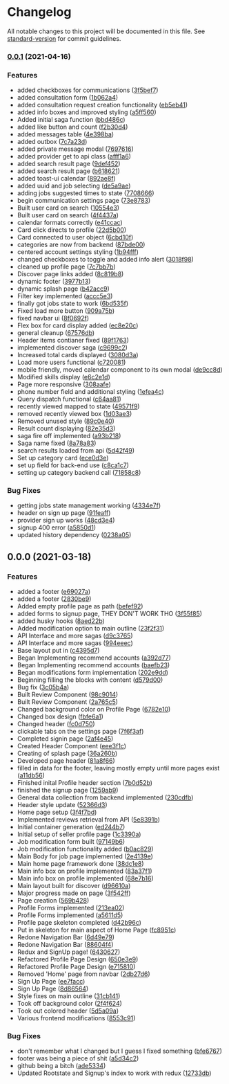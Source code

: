 # Changelog

All notable changes to this project will be documented in this file. See [standard-version](https://github.com/conventional-changelog/standard-version) for commit guidelines.

### [0.0.1](https://github.com/jakezam/crabapple-conglomerate/compare/v0.0.0...v0.0.1) (2021-04-16)

### Features

- added checkboxes for communications ([3f5bef7](https://github.com/jakezam/crabapple-conglomerate/commit/3f5bef7b939accc140f5df3c8b1279619d03dd34))
- added consultation form ([1b062a4](https://github.com/jakezam/crabapple-conglomerate/commit/1b062a4b9005c75d4eb361972681898534203108))
- added consultation request creation functionality ([eb5eb41](https://github.com/jakezam/crabapple-conglomerate/commit/eb5eb41bc1bca8fed94e74b0a09e4e15e538eb25))
- added info boxes and improved styling ([a5ff560](https://github.com/jakezam/crabapple-conglomerate/commit/a5ff5602508a5d2f41ecbae2a26c9712e3696060))
- Added initial saga function ([bbd486c](https://github.com/jakezam/crabapple-conglomerate/commit/bbd486c45a1e559a45cb362a3f963274eadc03c5))
- added like button and count ([f2b30d4](https://github.com/jakezam/crabapple-conglomerate/commit/f2b30d4b5e8551dcb8d82fc9b56b9aaee27062dd))
- added messages table ([4e398ba](https://github.com/jakezam/crabapple-conglomerate/commit/4e398baa27c5d46daf96a3c69d8b724459233c55))
- added outbox ([7c7a23d](https://github.com/jakezam/crabapple-conglomerate/commit/7c7a23d7f38679be093a693004456bd3b5f20256))
- added private message modal ([7697616](https://github.com/jakezam/crabapple-conglomerate/commit/7697616cba5b0ee84ec6fa8f47dddb6fd41d4c5b))
- added provider get to api class ([afff1a6](https://github.com/jakezam/crabapple-conglomerate/commit/afff1a6b90af1316c8e2a89954b6b9aef5139695))
- added search result page ([9def452](https://github.com/jakezam/crabapple-conglomerate/commit/9def45294eaae8e31a93d429a74677c9307f0456))
- added search result page ([b618621](https://github.com/jakezam/crabapple-conglomerate/commit/b6186219fab0f93ec1dec7c1f9f98be0b19235c5))
- added toast-ui calendar ([892ae8f](https://github.com/jakezam/crabapple-conglomerate/commit/892ae8fb97f0ded7424873237caaba0b72ed17a9))
- added uuid and job selecting ([de5a9ae](https://github.com/jakezam/crabapple-conglomerate/commit/de5a9ae4bee6fb5937075d87ca2f18af3aae94c5))
- adding jobs suggested times to state ([7708666](https://github.com/jakezam/crabapple-conglomerate/commit/7708666ccaeb6ec1a38d0cf6fcc890fdfb67aae4))
- begin communication settings page ([73e8783](https://github.com/jakezam/crabapple-conglomerate/commit/73e8783500c14d05fde02f47f8fc3beec60c86dd))
- Built user card on search ([10554e3](https://github.com/jakezam/crabapple-conglomerate/commit/10554e358e6b1c4a17c11ab917e2b692d988849a))
- Built user card on search ([4f4437a](https://github.com/jakezam/crabapple-conglomerate/commit/4f4437abd1616715dc4b7ac06448c1d1d604f6d1))
- calendar formats correctly ([e41ccac](https://github.com/jakezam/crabapple-conglomerate/commit/e41ccace8d7da8da6977a6283c5ddfb78a8477ac))
- Card click directs to profile ([22d5b00](https://github.com/jakezam/crabapple-conglomerate/commit/22d5b00afab3cf18c9bd4c3b2239a8ccdb98f6ab))
- Card connected to user object ([6cbd10f](https://github.com/jakezam/crabapple-conglomerate/commit/6cbd10f7b3a914f2a0e91b4fc2a4d404fe329a37))
- categories are now from backend ([87bde00](https://github.com/jakezam/crabapple-conglomerate/commit/87bde00fd3f5bc88de0a33f3e270b8a7aa502c71))
- centered account settings styling ([1b94fff](https://github.com/jakezam/crabapple-conglomerate/commit/1b94fff4c392dd3225a9c9b7446d0b376dc053ce))
- changed checkboxes to toggle and added info alert ([3018f98](https://github.com/jakezam/crabapple-conglomerate/commit/3018f98671d71b3859f314d01ac6c6e77105ab1e))
- cleaned up profile page ([7c7bb7b](https://github.com/jakezam/crabapple-conglomerate/commit/7c7bb7bd8a6155afd77b7a43d795e7078f826883))
- Discover page links added ([8c819b8](https://github.com/jakezam/crabapple-conglomerate/commit/8c819b8265516706c021c491e54e98031ac1a845))
- dynamic footer ([3977b13](https://github.com/jakezam/crabapple-conglomerate/commit/3977b1381d77f8b31ed1407022ddfa6f5b4d94d5))
- dynamic splash page ([b42acc9](https://github.com/jakezam/crabapple-conglomerate/commit/b42acc9c808936236d4b15bc0af39b5a0dcf72e9))
- Filter key implemented ([accc5e3](https://github.com/jakezam/crabapple-conglomerate/commit/accc5e3b5b73ffa5f5f4a417ed1c1e25c889f529))
- finally got jobs state to work ([6bd535f](https://github.com/jakezam/crabapple-conglomerate/commit/6bd535f46c40d9eadbdc6c0041b5bfbf30f33351))
- Fixed load more button ([909a75b](https://github.com/jakezam/crabapple-conglomerate/commit/909a75bd03b6540e35dc831aee635f0df4ea2566))
- fixed navbar ui ([8f0692f](https://github.com/jakezam/crabapple-conglomerate/commit/8f0692f462c5079ab926599d042e086cd5d624f1))
- Flex box for card display added ([ec8e20c](https://github.com/jakezam/crabapple-conglomerate/commit/ec8e20cf36cb82f26edbc88cf45ee641c8fc1928))
- general cleanup ([67576db](https://github.com/jakezam/crabapple-conglomerate/commit/67576dbd23b08f63f7d87c02c975d44a78ece8af))
- Header items contianer fixed ([89f1763](https://github.com/jakezam/crabapple-conglomerate/commit/89f1763d55fef3879e412851bcbbd0b2a5564043))
- implemented discover saga ([c9699c2](https://github.com/jakezam/crabapple-conglomerate/commit/c9699c28d8ef56074a004de1eeb19a35e2e3cfce))
- Increased total cards displayed ([3080d3a](https://github.com/jakezam/crabapple-conglomerate/commit/3080d3af7a2e4eee8d039dcc20febeffcd3c8534))
- Load more users functional ([c720081](https://github.com/jakezam/crabapple-conglomerate/commit/c7200816addd113de8f477c01ba063e8011221dc))
- mobile friendly, moved calendar component to its own modal ([de9cc8d](https://github.com/jakezam/crabapple-conglomerate/commit/de9cc8d9c95ade9ff0cd536810caa5e79fddb0d5))
- Modified skills display ([e6c2e1d](https://github.com/jakezam/crabapple-conglomerate/commit/e6c2e1d53e8344a05ecff508a05e1ed2dc0b4f1e))
- Page more responsive ([308aafe](https://github.com/jakezam/crabapple-conglomerate/commit/308aafe7d09228007234a1f37a0bb0c9385b00e4))
- phone number field and additional styling ([1efea4c](https://github.com/jakezam/crabapple-conglomerate/commit/1efea4cad8be707d552202a74236e79264e08991))
- Query dispatch functional ([c64aa81](https://github.com/jakezam/crabapple-conglomerate/commit/c64aa818842b699eb9a141daf5e967c99f77bc16))
- recently viewed mapped to state ([49571f9](https://github.com/jakezam/crabapple-conglomerate/commit/49571f9bb2cfd729094304e784e8852e9f7ad624))
- removed recently viewed box ([1d03ae3](https://github.com/jakezam/crabapple-conglomerate/commit/1d03ae33c930d0ddf34f46cb6ea35ab4a9b7d2e1))
- Removed unused style ([89c0e40](https://github.com/jakezam/crabapple-conglomerate/commit/89c0e40674b6f1edec4e27220aadee5c6db4934f))
- Result count displaying ([82e35d3](https://github.com/jakezam/crabapple-conglomerate/commit/82e35d388b836276be5a51561f4f706f7a479550))
- saga fire off implemented ([a93b218](https://github.com/jakezam/crabapple-conglomerate/commit/a93b2183696b397e28fcb33a1f241faca06bb072))
- Saga name fixed ([8a78a83](https://github.com/jakezam/crabapple-conglomerate/commit/8a78a83275a6e5a3a0f50bede3d629e6ab2592c6))
- search results loaded from api ([5d42f49](https://github.com/jakezam/crabapple-conglomerate/commit/5d42f49b59914e1512a519e89c8695c4e93e50d7))
- Set up category card ([ece0d3e](https://github.com/jakezam/crabapple-conglomerate/commit/ece0d3ed0f0ae5eb31e94482c853554379a00342))
- set up field for back-end use ([c8ca1c7](https://github.com/jakezam/crabapple-conglomerate/commit/c8ca1c7fa9f4016bf0f2337ff635e11f0f2772b2))
- setting up category backend call ([71858c8](https://github.com/jakezam/crabapple-conglomerate/commit/71858c8e151d35e082a4543a1dcdd09136684e98))

### Bug Fixes

- getting jobs state management working ([4334e7f](https://github.com/jakezam/crabapple-conglomerate/commit/4334e7f472c5a92670ced57072f105153d1921f3))
- header on sign up page ([91feaff](https://github.com/jakezam/crabapple-conglomerate/commit/91feaffc8f7687caba3aef5a8939979083c52b9c))
- provider sign up works ([48cd3e4](https://github.com/jakezam/crabapple-conglomerate/commit/48cd3e4da9a927ddc78eb782761b3b06638a1774))
- signup 400 error ([a5850d1](https://github.com/jakezam/crabapple-conglomerate/commit/a5850d1d4df555f983a8dae59223c5dd13b3c5bf))
- updated history dependency ([0238a05](https://github.com/jakezam/crabapple-conglomerate/commit/0238a050fd71cdb274138382d52ebf39091e3c7a))

## 0.0.0 (2021-03-18)

### Features

- added a footer ([e69027a](https://github.com/jakezam/crabapple-conglomerate/commit/e69027af56b76c599ad65b5bdbf4a03ded5559bd))
- added a footer ([2830be9](https://github.com/jakezam/crabapple-conglomerate/commit/2830be950eb649dc44ac0f0385b1552d09f0174e))
- Added empty profile page as path ([befef92](https://github.com/jakezam/crabapple-conglomerate/commit/befef9276c006e0e9e4d49ad1f8d71119e7b8b26))
- added forms to signup page, THEY DON'T WORK THO ([3f55f85](https://github.com/jakezam/crabapple-conglomerate/commit/3f55f8553df6d4f56bd028d65b254f19ccad2ef3))
- added husky hooks ([8aed22b](https://github.com/jakezam/crabapple-conglomerate/commit/8aed22bd2d222afacdc5797224f0179dbf7ccf26))
- Added modification option to main outline ([23f2f31](https://github.com/jakezam/crabapple-conglomerate/commit/23f2f312e59ebfb4fcd09ae5de40b6f671b83c6d))
- API Interface and more sagas ([d9c3765](https://github.com/jakezam/crabapple-conglomerate/commit/d9c3765f211e5f108922b189588ea50ef1e775a9))
- API Interface and more sagas ([994eeec](https://github.com/jakezam/crabapple-conglomerate/commit/994eeec97e706f93eb2595e83856418fdd162894))
- Base layout put in ([c4395d7](https://github.com/jakezam/crabapple-conglomerate/commit/c4395d7307accb172ebb6c39470a6792c2cfa7a7))
- Began Implementing recommend accounts ([a392d77](https://github.com/jakezam/crabapple-conglomerate/commit/a392d7796fb897a97792cd053874aec54ef476fd))
- Began Implementing recommend accounts ([baefb23](https://github.com/jakezam/crabapple-conglomerate/commit/baefb23afebc8ed2ca28f53cb784fd5c09db77cb))
- Began modifications form implementation ([202e9dd](https://github.com/jakezam/crabapple-conglomerate/commit/202e9dd906258e7b540ec533f19185b9c46eeaee))
- Beginning filling the blocks with content ([d579d00](https://github.com/jakezam/crabapple-conglomerate/commit/d579d00560628310a67ab0e28faeb89c8717e066))
- Bug fix ([3c05b4a](https://github.com/jakezam/crabapple-conglomerate/commit/3c05b4a1fdb476ceea827c5014ba86bd8cecc0f1))
- Built Review Component ([98c9014](https://github.com/jakezam/crabapple-conglomerate/commit/98c9014375d27a17fdba305553ee0d9aa4490965))
- Built Review Component ([2a765c5](https://github.com/jakezam/crabapple-conglomerate/commit/2a765c566bb69994ff8ee0bd925f5fa1deb76256))
- Changed background color on Profile Page ([6782e10](https://github.com/jakezam/crabapple-conglomerate/commit/6782e101f101b3e0308a7b70b08e33e74c1a648a))
- Changed box design ([fbfe6a1](https://github.com/jakezam/crabapple-conglomerate/commit/fbfe6a112944cd2e1e8f9702e9322440fdfb278a))
- Changed header ([fc0d750](https://github.com/jakezam/crabapple-conglomerate/commit/fc0d75060b019fd205db1b4fb16c6fedf248fba9))
- clickable tabs on the settings page ([7f6f3af](https://github.com/jakezam/crabapple-conglomerate/commit/7f6f3af822a019cbf84cc78bf4fe70ec9a3d9c0c))
- Completed signin page ([2af4e45](https://github.com/jakezam/crabapple-conglomerate/commit/2af4e456e950f5a605537569c5d0ce009dda2aa1))
- Created Header Component ([eee3f1c](https://github.com/jakezam/crabapple-conglomerate/commit/eee3f1ca70ae2e5f97f085b748c08e5a4f28231f))
- Creating of splash page ([36a260b](https://github.com/jakezam/crabapple-conglomerate/commit/36a260b1d2472d57cec8dbeca90368051d58f8c6))
- Developed page header ([81a8f66](https://github.com/jakezam/crabapple-conglomerate/commit/81a8f66021fda467af587a5da3d7f40750a3d0af))
- filled in data for the footer, leaving mostly empty until more pages exist ([a11db56](https://github.com/jakezam/crabapple-conglomerate/commit/a11db5694624fa6a8a47a6b295430fbd56c623c2))
- Finished inital Profile header section ([7b0d52b](https://github.com/jakezam/crabapple-conglomerate/commit/7b0d52beaf5d7813d442b60867b9641e150d74fe))
- finished the signup page ([1259ab9](https://github.com/jakezam/crabapple-conglomerate/commit/1259ab9d57b2abea3cb237a791f9c2f46cc3751a))
- General data collection from backend implemented ([230cdfb](https://github.com/jakezam/crabapple-conglomerate/commit/230cdfba3aace06ba014721527c7040f432a6a28))
- Header style update ([52366d3](https://github.com/jakezam/crabapple-conglomerate/commit/52366d320a8315f75836ae43543152b2d02ef345))
- Home page setup ([3f4f7bd](https://github.com/jakezam/crabapple-conglomerate/commit/3f4f7bdbb817c52b136832d75447051954764b79))
- Implemented reviews retrieval from API ([5e8391b](https://github.com/jakezam/crabapple-conglomerate/commit/5e8391bc32a2d43700e978c79139833a8fd51383))
- Initial container generation ([ed244b7](https://github.com/jakezam/crabapple-conglomerate/commit/ed244b746d7847dd79701057850a1ac8d4bb0ba5))
- Initial setup of seller profile page ([1c3390a](https://github.com/jakezam/crabapple-conglomerate/commit/1c3390a4e1ae12cd6b2af7c58cd4b1fbd573d3bc))
- Job modification form built ([97149b6](https://github.com/jakezam/crabapple-conglomerate/commit/97149b66d552213c537920e6fa9465f961e7f626))
- Job modification functionality added ([b0ac829](https://github.com/jakezam/crabapple-conglomerate/commit/b0ac829dec3919cd1efc2fc3d72f546d8fd7747e))
- Main Body for job page implemented ([2e4139e](https://github.com/jakezam/crabapple-conglomerate/commit/2e4139e6b9a338811b624deed81a76800b40ffdc))
- Main home page framework done ([38dc1e8](https://github.com/jakezam/crabapple-conglomerate/commit/38dc1e8b96e67879574a620b6a7a73e2be213eee))
- Main info box on profile implemented ([83a37f1](https://github.com/jakezam/crabapple-conglomerate/commit/83a37f187418bbe9a266ffc37912432c2f2788c9))
- Main info box on profile implemented ([68e7b16](https://github.com/jakezam/crabapple-conglomerate/commit/68e7b16d35aff8d264af8e984a34000a0e8cc384))
- Main layout built for discover ([d96610a](https://github.com/jakezam/crabapple-conglomerate/commit/d96610a7116f283cbe8995dac0f61ed830e5f4b5))
- Major progress made on page ([3f542ff](https://github.com/jakezam/crabapple-conglomerate/commit/3f542ff4afc477bf68c22995691a885300f69bbd))
- Page creation ([569b428](https://github.com/jakezam/crabapple-conglomerate/commit/569b4280229a878a0c1d9107a96938c357ec35c7))
- Profile Forms implemented ([213ea02](https://github.com/jakezam/crabapple-conglomerate/commit/213ea0299a6248b3cb4641c5bd9517ee0cac9d2c))
- Profile Forms implemented ([a5611d5](https://github.com/jakezam/crabapple-conglomerate/commit/a5611d5907535dd2011f7569cbb1a2e8b808ff9a))
- Profile page skeleton completed ([d42b96c](https://github.com/jakezam/crabapple-conglomerate/commit/d42b96ccba58ed5315d15ac206a7dbf7db8f4084))
- Put in skeleton for main aspect of Home Page ([fc8951c](https://github.com/jakezam/crabapple-conglomerate/commit/fc8951c6a0723cddcd15d5fdb6ab9013e6bafdf1))
- Redone Navigation Bar ([6d49e79](https://github.com/jakezam/crabapple-conglomerate/commit/6d49e794b5c2f4cb40fe587e46d844210a88bd36))
- Redone Navigation Bar ([88604f4](https://github.com/jakezam/crabapple-conglomerate/commit/88604f40c73f539d77461a8dfea045d1d61b2850))
- Redux and SignUp page! ([6430627](https://github.com/jakezam/crabapple-conglomerate/commit/6430627dc8a25460386a93fe90e2ad91ab900439))
- Refactored Profile Page Design ([650e3e9](https://github.com/jakezam/crabapple-conglomerate/commit/650e3e94dd4adbbc0c3df95c3b4c67b75e054830))
- Refactored Profile Page Design ([e715810](https://github.com/jakezam/crabapple-conglomerate/commit/e715810519512e60799b6e92b2f3c75972afea2d))
- Removed 'Home' page from navbar ([2db27d6](https://github.com/jakezam/crabapple-conglomerate/commit/2db27d6ea14db2dc61a28dace4dd6e0bc663b482))
- Sign Up Page ([ee7facc](https://github.com/jakezam/crabapple-conglomerate/commit/ee7faccb10f626e39a23df22eb3efa0a9f1f2a4b))
- Sign Up Page ([8d86564](https://github.com/jakezam/crabapple-conglomerate/commit/8d865647c7043406f7350e54f51e70e3a75494a6))
- Style fixes on main outline ([31cb141](https://github.com/jakezam/crabapple-conglomerate/commit/31cb141595a70709d29efc72c2d8438a4add7ed7))
- Took off background color ([2f4f624](https://github.com/jakezam/crabapple-conglomerate/commit/2f4f624e94b84724823a51175a4855d6d8d409ec))
- Took out colored header ([5d5a09a](https://github.com/jakezam/crabapple-conglomerate/commit/5d5a09a51aaac2425f892cb553068777dbdec914))
- Various frontend modifications ([8553c91](https://github.com/jakezam/crabapple-conglomerate/commit/8553c91dcfdef5f8d80622a39d6340f68f29c31a))

### Bug Fixes

- don't remember what I changed but I guess I fixed something ([bfe6767](https://github.com/jakezam/crabapple-conglomerate/commit/bfe6767590783be708431bbf0ae48e324a16ed77))
- footer was being a piece of shit ([a5d34c2](https://github.com/jakezam/crabapple-conglomerate/commit/a5d34c23a570a8a58a76fbb5ed774cecd88f78a0))
- github being a bitch ([ade5334](https://github.com/jakezam/crabapple-conglomerate/commit/ade53346e24e92500d44c4618250a6119cb1a784))
- Updated Rootstate and Signup's index to work with redux ([12733db](https://github.com/jakezam/crabapple-conglomerate/commit/12733dbab3c14918a8dc01eb99b738d381e445ef))
